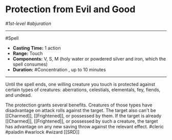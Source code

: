 # Protection from Evil and Good
*#1st-level #abjuration*
___ 
#Spell
- **Casting Time:** 1 action
- **Range:** Touch
- **Components:** V, S, M (holy water or powdered silver and iron, which the spell consumes)
- **Duration:** #Concentration , up to 10 minutes
---
Until the spell ends, one willing creature you touch is protected against certain types of creatures: aberrations, celestials, elementals, fey, fiends, and undead.

The protection grants several benefits. Creatures of those types have disadvantage on attack rolls against the target. The target also can't be [[Charmed]], [[Frightened]], or possessed by them. If the target is already [[Charmed]], [[Frightened]], or possessed by such a creature, the target has advantage on any new saving throw against the relevant effect.
#cleric
#paladin
#warlock
#wizard
[[SRD]]